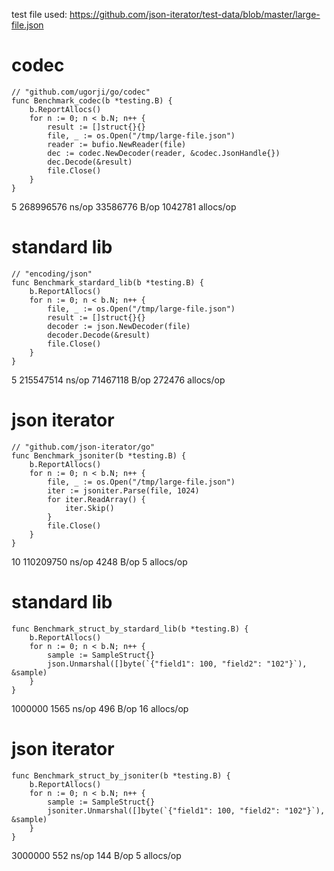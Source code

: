 test file used: https://github.com/json-iterator/test-data/blob/master/large-file.json

# codec

```
// "github.com/ugorji/go/codec"
func Benchmark_codec(b *testing.B) {
	b.ReportAllocs()
	for n := 0; n < b.N; n++ {
		result := []struct{}{}
		file, _ := os.Open("/tmp/large-file.json")
		reader := bufio.NewReader(file)
		dec := codec.NewDecoder(reader, &codec.JsonHandle{})
		dec.Decode(&result)
		file.Close()
	}
}
```

5	 268996576 ns/op	33586776 B/op	 1042781 allocs/op

# standard lib
```
// "encoding/json"
func Benchmark_stardard_lib(b *testing.B) {
	b.ReportAllocs()
	for n := 0; n < b.N; n++ {
		file, _ := os.Open("/tmp/large-file.json")
		result := []struct{}{}
		decoder := json.NewDecoder(file)
		decoder.Decode(&result)
		file.Close()
	}
}
```

5	 215547514 ns/op	71467118 B/op	  272476 allocs/op

# json iterator
```
// "github.com/json-iterator/go"
func Benchmark_jsoniter(b *testing.B) {
	b.ReportAllocs()
	for n := 0; n < b.N; n++ {
		file, _ := os.Open("/tmp/large-file.json")
		iter := jsoniter.Parse(file, 1024)
		for iter.ReadArray() {
			iter.Skip()
		}
		file.Close()
	}
}
```

10	 110209750 ns/op	    4248 B/op	       5 allocs/op

# standard lib

```
func Benchmark_struct_by_stardard_lib(b *testing.B) {
	b.ReportAllocs()
	for n := 0; n < b.N; n++ {
		sample := SampleStruct{}
		json.Unmarshal([]byte(`{"field1": 100, "field2": "102"}`), &sample)
	}
}
```

1000000	      1565 ns/op	     496 B/op	      16 allocs/op

# json iterator

```
func Benchmark_struct_by_jsoniter(b *testing.B) {
	b.ReportAllocs()
	for n := 0; n < b.N; n++ {
		sample := SampleStruct{}
		jsoniter.Unmarshal([]byte(`{"field1": 100, "field2": "102"}`), &sample)
	}
}
```

3000000	       552 ns/op	     144 B/op	       5 allocs/op